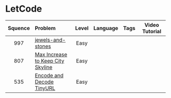 # LetCode


| Squence | Problem       | Level  | Language  | Tags | Video Tutorial|
|:-------:|:--------------|:------:|:---------:|:----:|:-------------:|
| 997 | [jewels-and-stones](https://github.com/lyctea/LetCode/blob/master/JavaScript/771.js) | Easy || ||
| 807 | [Max Increase to Keep City Skyline](https://github.com/lyctea/LetCode/blob/master/JavaScript/807.js) | Easy || ||
| 535 | [Encode and Decode TinyURL](https://github.com/lyctea/LetCode/blob/master/JavaScript/535.js) | Easy || ||
